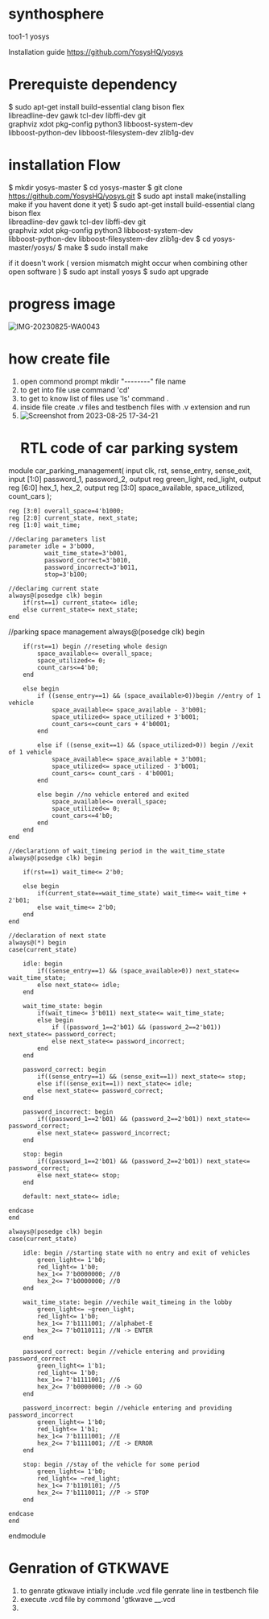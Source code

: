 # synthosphere
 too1-1 yosys
 
Installation guide
https://github.com/YosysHQ/yosys

# Prerequiste dependency

$ sudo apt-get install build-essential clang bison flex \
  libreadline-dev gawk tcl-dev libffi-dev git \
  graphviz xdot pkg-config python3 libboost-system-dev \
  libboost-python-dev libboost-filesystem-dev zlib1g-dev

# installation Flow

$ mkdir yosys-master
$ cd yosys-master
$ git clone https://github.com/YosysHQ/yosys.git
$ sudo apt install make(installing make if you havent done it yet)
$ sudo apt-get install build-essential clang bison flex \
    libreadline-dev gawk tcl-dev libffi-dev git \
    graphviz xdot pkg-config python3 libboost-system-dev \
    libboost-python-dev libboost-filesystem-dev zlib1g-dev
$ cd yosys-master/yosys/
$ make
$ sudo install make


if it doesn't work ( version mismatch might occur when combining other open software )
$ sudo apt install yosys
$ sudo apt upgrade

# progress image 
![IMG-20230825-WA0043](https://github.com/rockymoo/synthosphere/assets/126293037/5fd7d75b-a8f8-4a12-8ec4-3859c2d2c620)
# how create file 
1. open commond prompt
mkdir "--------" file name
2. to get into file use command 'cd'
3. to get to know list of files use 'ls' command .
4. inside file create .v files and testbench files with .v extension and run
5. ![Screenshot from 2023-08-25 17-34-21](https://github.com/rockymoo/synthosphere/assets/126293037/8f47d9c5-5db0-418d-ab80-694a23d7a484)
   # RTL code of  car parking system
   
module car_parking_management(
    input clk, rst, sense_entry, sense_exit,
    input [1:0] password_1, password_2,
    output reg green_light, red_light,
    output reg [6:0] hex_1, hex_2,
    output reg [3:0] space_available, space_utilized, count_cars
    );

    reg [3:0] overall_space=4'b1000;
    reg [2:0] current_state, next_state;
    reg [1:0] wait_time;

    //declaring parameters list
    parameter idle = 3'b000, 
              wait_time_state=3'b001, 
              password_correct=3'b010, 
              password_incorrect=3'b011, 
              stop=3'b100;

    //declarimg current state			 
    always@(posedge clk) begin
        if(rst==1) current_state<= idle; 
        else current_state<= next_state;
    end

//parking space management
    always@(posedge clk) begin
    
        if(rst==1) begin //reseting whole design
            space_available<= overall_space;
            space_utilized<= 0;
            count_cars<=4'b0; 
        end
        
        else begin
            if ((sense_entry==1) && (space_available>0))begin //entry of 1 vehicle
                space_available<= space_available - 3'b001;
                space_utilized<= space_utilized + 3'b001; 
                count_cars<=count_cars + 4'b0001; 
            end
            
            else if ((sense_exit==1) && (space_utilized>0)) begin //exit of 1 vehicle
                space_available<= space_available + 3'b001;
                space_utilized<= space_utilized - 3'b001; 
                count_cars<= count_cars - 4'b0001; 
            end
            
            else begin //no vehicle entered and exited
                space_available<= overall_space;
                space_utilized<= 0;
                count_cars<=4'b0; 
            end
        end
    end

    //declarationn of wait_timeing period in the wait_time_state
    always@(posedge clk) begin
    
        if(rst==1) wait_time<= 2'b0;
        
        else begin 
            if(current_state==wait_time_state) wait_time<= wait_time + 2'b01;
            else wait_time<= 2'b0;
        end
    end

    //declaration of next state
    always@(*) begin
    case(current_state)
        
        idle: begin
            if((sense_entry==1) && (space_available>0)) next_state<= wait_time_state;
            else next_state<= idle;
        end
    
        wait_time_state: begin
            if(wait_time<= 3'b011) next_state<= wait_time_state;
            else begin
                if ((password_1==2'b01) && (password_2==2'b01)) next_state<= password_correct;
                else next_state<= password_incorrect;
            end
        end
    
        password_correct: begin
            if((sense_entry==1) && (sense_exit==1)) next_state<= stop;
            else if((sense_exit==1)) next_state<= idle;
            else next_state<= password_correct;
        end
    
        password_incorrect: begin
            if((password_1==2'b01) && (password_2==2'b01)) next_state<= password_correct;
            else next_state<= password_incorrect;
        end
    
        stop: begin 
            if((password_1==2'b01) && (password_2==2'b01)) next_state<= password_correct;
            else next_state<= stop;
        end
    
        default: next_state<= idle;
    
    endcase
    end

    always@(posedge clk) begin
    case(current_state)
    
        idle: begin //starting state with no entry and exit of vehicles
            green_light<= 1'b0;
            red_light<= 1'b0;
            hex_1<= 7'b0000000; //0
            hex_2<= 7'b0000000; //0
        end
    
        wait_time_state: begin //vechile wait_timeing in the lobby
            green_light<= ~green_light;
            red_light<= 1'b0;
            hex_1<= 7'b1111001; //alphabet-E
            hex_2<= 7'b0110111; //N -> ENTER
        end
    
        password_correct: begin //vehicle entering and providing password_correct
            green_light<= 1'b1;
            red_light<= 1'b0;
            hex_1<= 7'b1111001; //6
            hex_2<= 7'b0000000; //0 -> GO
        end
    
        password_incorrect: begin //vehicle entering and providing password_incorrect
            green_light<= 1'b0;
            red_light<= 1'b1;
            hex_1<= 7'b1111001; //E
            hex_2<= 7'b1111001; //E -> ERROR
        end
        
        stop: begin //stay of the vehicle for some period
            green_light<= 1'b0;
            red_light<= ~red_light;
            hex_1<= 7'b1101101; //5
            hex_2<= 7'b1110011; //P -> STOP
        end
    
    endcase
    end
endmodule

   # Genration of GTKWAVE
1. to genrate gtkwave intially include .vcd file genrate line in testbench file
2. execute .vcd file by commond 'gtkwave __.vcd
3. 
   

